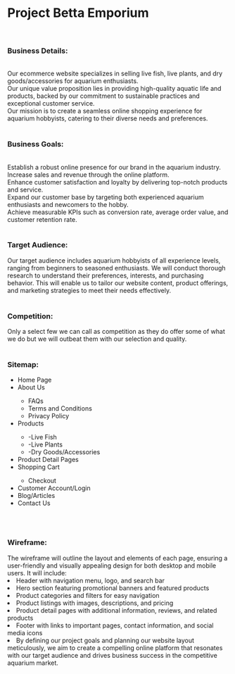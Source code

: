 <h1>Project Betta Emporium</h1>
<br>
<h3>Business Details:</h3>
<br>Our ecommerce website specializes in selling live fish, live plants, and dry goods/accessories for aquarium enthusiasts. <br>Our unique value proposition lies in providing high-quality aquatic life and products, backed by our commitment to sustainable practices and exceptional customer service. 
<br>Our mission is to create a seamless online shopping experience for aquarium hobbyists, catering to their diverse needs and preferences.
<br>
<br>
<h3>Business Goals:</h3>
<br>Establish a robust online presence for our brand in the aquarium industry.
<br>Increase sales and revenue through the online platform.
<br>Enhance customer satisfaction and loyalty by delivering top-notch products and service.
<br>Expand our customer base by targeting both experienced aquarium enthusiasts and newcomers to the hobby.
<br>Achieve measurable KPIs such as conversion rate, average order value, and customer retention rate.
<br>
<br>
<h3>Target Audience:</h3>
Our target audience includes aquarium hobbyists of all experience levels, ranging from beginners to seasoned enthusiasts. We will conduct thorough research to understand their preferences, interests, and purchasing behavior. This will enable us to tailor our website content, product offerings, and marketing strategies to meet their needs effectively.
<br>
<br>
<h3>Competition:</h3>
Only a select few we can call as competition as they do offer some of what we do but we will outbeat them with our selection and quality.
<br>
<br>
<h3>Sitemap:</h3>
<ul>
  <li>Home Page</li>
  <li>About Us</li>
  <ul>
    <li>FAQs</li>
    <li>Terms and Conditions</li>
    <li>Privacy Policy</li>
  </ul>
  <li>Products</li>
  <ul>
    <li>-Live Fish</li>
    <li>-Live Plants</li>
    <li>-Dry Goods/Accessories</li>
  </ul>
  <li>Product Detail Pages</li>
  <li>Shopping Cart</li>
  <ul>
    <li>Checkout</li>
  </ul>
  <li>Customer Account/Login</li>
  <li>Blog/Articles</li>
  <li>Contact Us</li>
  
</ul>
<br>
<br>
<h3>Wireframe:</h3>
The wireframe will outline the layout and elements of each page, ensuring a user-friendly and visually appealing design for both desktop and mobile users. It will include:
<br>
<li>Header with navigation menu, logo, and search bar</li>
<li>Hero section featuring promotional banners and featured products</li>
<li>Product categories and filters for easy navigation</li>
<li>Product listings with images, descriptions, and pricing</li>
<li>Product detail pages with additional information, reviews, and related products</li>
<liShopping cart summary and checkout process></li>
<li>Footer with links to important pages, contact information, and social media icons</li>
<li>By defining our project goals and planning our website layout meticulously, we aim to create a compelling online platform that resonates with our target audience and drives business success in the competitive aquarium market.</li>
